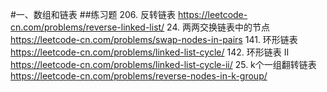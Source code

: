 #一、数组和链表
##练习题
206. 反转链表
https://leetcode-cn.com/problems/reverse-linked-list/
24. 两两交换链表中的节点
https://leetcode-cn.com/problems/swap-nodes-in-pairs
141. 环形链表
https://leetcode-cn.com/problems/linked-list-cycle/
142. 环形链表 II
https://leetcode-cn.com/problems/linked-list-cycle-ii/
25. k个一组翻转链表
https://leetcode-cn.com/problems/reverse-nodes-in-k-group/

